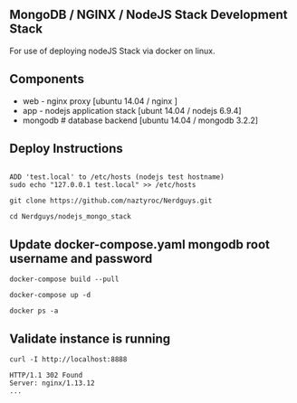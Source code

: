 ## MongoDB / NGINX / NodeJS Stack Development Stack

For use of deploying nodeJS Stack via docker on linux.


## Components

- web - nginx proxy [ubuntu 14.04 / nginx ]
- app - nodejs application stack [ubunt 14.04 / nodejs 6.9.4]
- mongodb # database backend [ubuntu 14.04 / mongodb 3.2.2]


## Deploy Instructions

```console

ADD 'test.local' to /etc/hosts (nodejs test hostname)
sudo echo "127.0.0.1 test.local" >> /etc/hosts

git clone https://github.com/naztyroc/Nerdguys.git

cd Nerdguys/nodejs_mongo_stack

```

## Update docker-compose.yaml mongodb root username and password

```console
docker-compose build --pull

docker-compose up -d

docker ps -a
```

## Validate instance is running

```console
curl -I http://localhost:8888

HTTP/1.1 302 Found
Server: nginx/1.13.12
...
```
